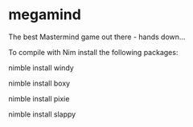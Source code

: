 # megamind
The best Mastermind game out there - hands down...

To compile with Nim install the following packages:

nimble install windy

nimble install boxy

nimble install pixie

nimble install slappy
